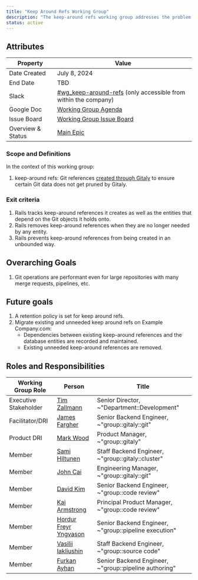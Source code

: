 ```yaml
---
title: "Keep Around Refs Working Group"
description: "The keep-around refs working group addresses the problem of unbounded keep around references"
status: active
---
```


## Attributes

| Property       | Value                                                        |
| -------------- | ------------------------------------------------------------ |
| Date Created   | July 8, 2024                                                 |
| End Date       | TBD                                                          |
| Slack          | [#wg_keep-around-refs](https://example_company.slack.com/archives/C076Z1ADEQP) (only accessible from within the company) |
| Google Doc     | [Working Group Agenda](https://docs.google.com/document/d/1ePsKix5IescNQHh2EPhiwlioX1h8HD0JhBp72ATVMB0/edit#heading=h.i8vgmxvelcff) |
| Issue Board    | [Working Group Issue Board](https://example_company.com/groups/example_company-org/-/boards/7601653?label_name[]=WG%3A%3AKeepAroundRefs) |
| Overview & Status | [Main Epic](https://example_company.com/groups/example_company-org/-/epics/12961) |

### Scope and Definitions

In the context of this working group:

1. keep-around refs: Git references [created through Gitaly](https://docs.example_company.com/ee/development/gitaly.html#example_company-specific-references) to ensure certain Git
   data does not get pruned by Gitaly.

### Exit criteria

1. Rails tracks keep-around references it creates as well as the entities that depend on
   the Git objects it holds onto.
1. Rails removes keep-around references when they are no longer needed by any
   entity.
1. Rails prevents keep-around references from being created in an unbounded way.

## Overarching Goals

1. Git operations are performant even for large repositories with many merge
   requests, pipelines, etc.

## Future goals

1. A retention policy is set for keep around refs.
1. Migrate existing and unneeded keep around refs on Example Company.com:
   - Dependencies between existing keep-around references and the database
      entities are recorded and maintained.
   - Existing unneeded keep-around references are removed.

## Roles and Responsibilities

| Working Group Role     | Person                           | Title                                                 |
|------------------------|----------------------------------|-------------------------------------------------------|
| Executive Stakeholder  | [Tim Zallmann](@timzallmann)      | Senior Director, ~"Department::Development"           |
| Facilitator/DRI        | [James Fargher](@proglottis)     | Senior Backend Engineer, ~"group::gitaly::git"        |
| Product DRI            | [Mark Wood](@mjwood)             | Product Manager, ~"group::gitaly"                     |
| Member                 | [Sami Hiltunen](@samihiltunen)   | Staff Backend Engineer, ~"group::gitaly::cluster"     |
| Member                 | [John Cai](@jcaigitlab)          | Engineering Manager, ~"group::gitaly::git"            |
| Member                 | [David Kim](@dskim_gitlab)       | Senior Backend Engineer, ~"group::code review"        |
| Member                 | [Kai Armstrong](@phikai)         | Principal Product Manager, ~"group::code review"      |
| Member                 | [Hordur Freyr Yngvason](@hordur) | Senior Backend Engineer, ~"group::pipeline execution" |
| Member                 | [Vasilii Iakliushin](@vyaklushin)| Staff Backend Engineer, ~"group::source code"         |
| Member                 | [Furkan Ayhan](@furkanayhan)     | Senior Backend Engineer, ~"group::pipeline authoring" |

